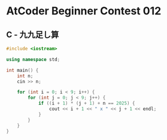 # AtCoder Beginner Contest 012
## C - 九九足し算
```cpp
#include <iostream>

using namespace std;

int main() {
    int n;
    cin >> n;

    for (int i = 0; i < 9; i++) {
        for (int j = 0; j < 9; j++) {
            if ((i + 1) * (j + 1) + n == 2025) {
                cout << i + 1 << " x " << j + 1 << endl;
            }
        }
    }
}
```
